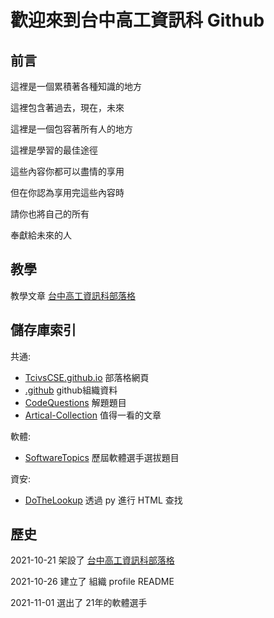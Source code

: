 # 歡迎來到台中高工資訊科 Github

## 前言

這裡是一個累積著各種知識的地方

這裡包含著過去，現在，未來

這裡是一個包容著所有人的地方

這裡是學習的最佳途徑

這些內容你都可以盡情的享用

但在你認為享用完這些內容時

請你也將自己的所有

奉獻給未來的人

## 教學

教學文章 [台中高工資訊科部落格](https://tcivscse.github.io/)

## 儲存庫索引

共通:
- [TcivsCSE.github.io](https://github.com/TcivsCSE/TcivsCSE.github.io) 部落格網頁
- [.github](https://github.com/TcivsCSE/.github) github組織資料
- [CodeQuestions](https://github.com/TcivsCSE/CodeQuestions) 解題題目
- [Artical-Collection](https://github.com/TcivsCSE/Article-Collection) 值得一看的文章

軟體:
- [SoftwareTopics](https://github.com/TcivsCSE/SoftwareTopics) 歷屆軟體選手選拔題目

資安:
- [DoTheLookup](https://github.com/TcivsCSE/DoTheLookup) 透過 py 進行 HTML 查找

## 歷史

2021-10-21 架設了 [台中高工資訊科部落格](https://tcivscse.github.io/)

2021-10-26 建立了 組織 profile README

2021-11-01 選出了 21年的軟體選手
